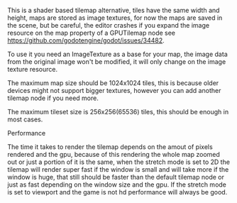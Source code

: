 This is a shader based tilemap alternative, tiles have the same width and height, maps are stored as image textures, for now the maps are saved in the scene, 
but be careful, the editor crashes if you expand the image resource on the map property of a GPUTilemap node 
see https://github.com/godotengine/godot/issues/34482.


To use it you need an ImageTexture as a base for your map, the image data from the original image won't be modified, it will only change on
the image texture resource.

The maximum map size should be 1024x1024 tiles, this is because
older devices might not support bigger textures, however you can add another tilemap node if you need more.


The maximum tileset size is 256x256(65536) tiles, this should be enough in most cases.


Performance

The time it takes to render the tilemap depends on the amout of pixels rendered and the gpu, because of this
rendering the whole map zoomed out or just a portion of it is the same, when the stretch mode is set to 2D the
tilemap will render super fast if the window is small and will take more if the window is huge, that still
should be faster than the default tilemap node or just as fast depending on the window size and the gpu.
If the stretch mode is set to viewport and the game is not hd performance will always be good.

